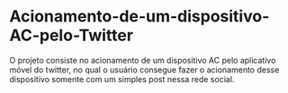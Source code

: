 # Acionamento-de-um-dispositivo-AC-pelo-Twitter
O projeto consiste no acionamento de um dispositivo AC pelo aplicativo móvel do twitter, no qual o usuário consegue fazer o acionamento desse dispositivo somente com um simples post nessa rede social. 
